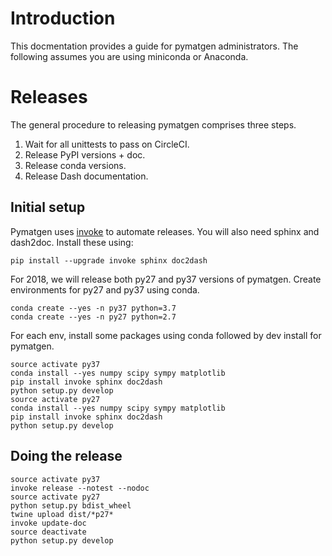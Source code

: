 # Introduction

This docmentation provides a guide for pymatgen administrators. The following assumes you are using miniconda or Anaconda.

# Releases

The general procedure to releasing pymatgen comprises three steps.

1. Wait for all unittests to pass on CircleCI.
2. Release PyPI versions + doc.
3. Release conda versions.
4. Release Dash documentation.

## Initial setup

Pymatgen uses [invoke](http://www.pyinvoke.org/) to automate releases. You will also need sphinx and dash2doc. Install these using:

```
pip install --upgrade invoke sphinx doc2dash
```

For 2018, we will release both py27 and py37 versions of pymatgen. Create environments for py27 and py37 using conda.

```
conda create --yes -n py37 python=3.7
conda create --yes -n py27 python=2.7
```

For each env, install some packages using conda followed by dev install for pymatgen.

```
source activate py37
conda install --yes numpy scipy sympy matplotlib
pip install invoke sphinx doc2dash
python setup.py develop
source activate py27
conda install --yes numpy scipy sympy matplotlib
pip install invoke sphinx doc2dash
python setup.py develop
```

## Doing the release

```
source activate py37
invoke release --notest --nodoc
source activate py27
python setup.py bdist_wheel
twine upload dist/*p27*
invoke update-doc
source deactivate
python setup.py develop
```